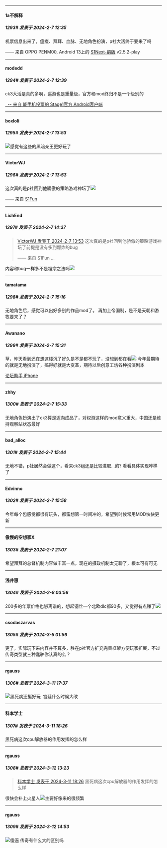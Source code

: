
*****

####  1a不解释  
##### 1293#       发表于 2024-2-7 12:35

机票信息出来了，瘟疫、拜拜、血脉、无地角色扮演，p社大活终于要来了吗

—— 来自 OPPO PENM00, Android 13上的 [S1Next-鹅版](https://github.com/ykrank/S1-Next/releases) v2.5.2-play

*****

####  modedd  
##### 1294#       发表于 2024-2-7 12:39

ck3大活是真的多啊，巡游也是重量级，官方和mod终归不是一个级别的

[  -- 来自 能手机投票的 Stage1官方 Android客户端](https://www.coolapk.com/apk/140634)


*****

####  boxloli  
##### 1295#       发表于 2024-2-7 13:53

<img src="https://static.saraba1st.com/image/smiley/face2017/067.png" referrerpolicy="no-referrer">感觉有这些的黑暗亲王更好玩了

*****

####  VictorWJ  
##### 1296#       发表于 2024-2-7 13:53

这次真的是p社回到他骄傲的策略游戏神坛了<img src="https://static.saraba1st.com/image/smiley/face2017/067.png" referrerpolicy="no-referrer">

—— 来自 [S1Fun](https://s1fun.koalcat.com)


*****

####  LichEnd  
##### 1297#       发表于 2024-2-7 14:37

<blockquote><a href="httphttps://bbs.saraba1st.com/2b/forum.php?mod=redirect&amp;goto=findpost&amp;pid=63906288&amp;ptid=1860285" target="_blank">VictorWJ 发表于 2024-2-7 13:53</a>
这次真的是p社回到他骄傲的策略游戏神坛了前提是没有多到爆炸的bug

—— 来自 S1Fun ...</blockquote>
内容和bug一样多不是祖宗之法吗<img src="https://static.saraba1st.com/image/smiley/face2017/037.png" referrerpolicy="no-referrer">


*****

####  tamatama  
##### 1298#       发表于 2024-2-7 15:16

无地角色后，感觉可以出好多别的作品mod了。
再加上帝国制，是不是天朝和游牧要来了？


*****

####  Awanano  
##### 1299#       发表于 2024-2-7 15:31

草，昨天看到还在想这楼沉了好久是不是都不玩了，没想到都在看<img src="https://static.saraba1st.com/image/smiley/face2017/067.png" referrerpolicy="no-referrer">
今年最期待的就是无地扮演了，搞得好就是大变革，期待以后创意工坊各种扮演剧本

[论坛助手,iPhone](https://bbs.saraba1st.com/2b/forum.php?mod=viewthread&amp;tid=2029836)

*****

####  zhhy  
##### 1300#       发表于 2024-2-7 15:33

无地角色扮演出了ck3算是迈向成品了，对权游这样的mod意义重大，中国还是维持观察站状态最好


*****

####  bad_alloc  
##### 1301#       发表于 2024-2-7 15:44

无地不错，p社居然会做这个，看来ck3组还是比较进取...的?
看看具体实现咋样了


*****

####  Edvinno  
##### 1302#       发表于 2024-2-7 15:58

今年每个包感觉都很有玩头，都蛮想第一时间冲的，希望到时候常用MOD快快更新


*****

####  傲慢的空想家X  
##### 1303#       发表于 2024-2-7 21:07

希望拜拜的总督机制内容做丰富一点，现在的摄政机制太无聊了，根本可有可无


*****

####  浅井惠  
##### 1304#       发表于 2024-2-8 03:56

200多的年票价格也够离谱的，想起钢丝一个北欧dlc都90多，又觉得有点赚了<img src="https://static.saraba1st.com/image/smiley/face2017/018.png" referrerpolicy="no-referrer">

*****

####  csodaszarvas  
##### 1305#       发表于 2024-3-5 01:56

更了，实际玩下来内容并不算多，胜在p社官方扩充完善框架方便玩家扩展，不过传奇类型就三种蠢驴你认真的么？

*****

####  rgauss  
##### 1306#       发表于 2024-3-11 17:37

<img src="https://static.saraba1st.com/image/smiley/face2017/250.png" referrerpolicy="no-referrer">黑死病还挺好玩  宫廷什么时候大改


*****

####  科本学士  
##### 1307#       发表于 2024-3-11 18:26

黑死病这次cpu解放器的作用发挥的怎么样


*****

####  rgauss  
##### 1308#       发表于 2024-3-12 13:23

<blockquote><a href="httphttps://bbs.saraba1st.com/2b/forum.php?mod=redirect&amp;goto=findpost&amp;pid=64220949&amp;ptid=1860285" target="_blank">科本学士 发表于 2024-3-11 18:26</a>
黑死病这次cpu解放器的作用发挥的怎么样</blockquote>
很快会补上火星人<img src="https://static.saraba1st.com/image/smiley/face2017/068.png" referrerpolicy="no-referrer">主要好像来的很频繁

*****

####  rgauss  
##### 1309#       发表于 2024-3-12 14:53

<img src="https://static.saraba1st.com/image/smiley/face2017/004.gif" referrerpolicy="no-referrer">傻逼 传奇有什么大的区别吗

